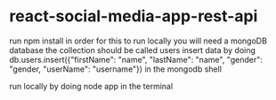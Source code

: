 # react-social-media-app-rest-api

run npm install
in order for this to run locally you will need a mongoDB database 
the collection should be called users
insert data by doing db.users.insert({"firstName": "name", "lastName": "name", "gender": "gender, "userName": "username"}) in the mongodb shell

run locally by doing node app in the terminal
